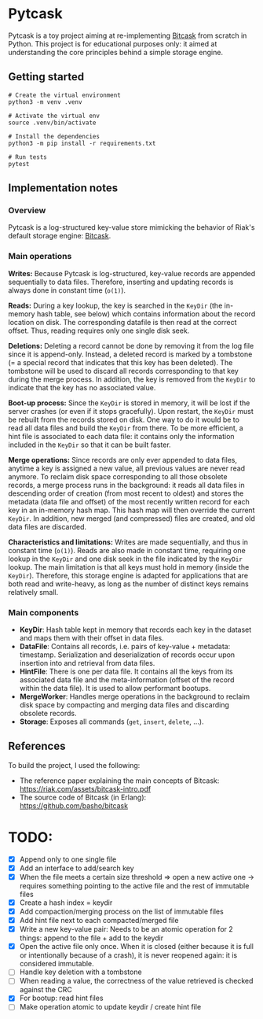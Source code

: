 # Pytcask

Pytcask is a toy project aiming at re-implementing [Bitcask](https://github.com/basho/bitcask) from scratch in Python.
This project is for educational purposes only: it aimed at understanding the core principles behind a simple storage
engine.

## Getting started

```shell
# Create the virtual environment
python3 -m venv .venv

# Activate the virtual env
source .venv/bin/activate

# Install the dependencies
python3 -m pip install -r requirements.txt

# Run tests
pytest
```

## Implementation notes

### Overview

Pytcask is a log-structured key-value store mimicking the behavior of Riak's default storage
engine: [Bitcask](https://docs.riak.com/riak/kv/2.2.3/setup/planning/backend/bitcask/index.html).

[//]: # (It is optimized for write-heavy applications &#40;inserting/updating a record is done in constant time: `o&#40;1&#41;`&#41; where the)

[//]: # (number of distinct keys is relatively small &#40;they must all hold in memory&#41;.)

### Main operations

**Writes:**
Because Pytcask is log-structured, key-value records are appended sequentially to data files.
Therefore, inserting and updating records is always done in constant time (`o(1)`).

**Reads:**
During a key lookup, the key is searched in the `KeyDir` (the in-memory hash table, see below) which contains
information about the record location on disk. The corresponding datafile is then read at the correct offset.
Thus, reading requires only one single disk seek.

**Deletions:**
Deleting a record cannot be done by removing it from the log file since it is append-only.
Instead, a deleted record is marked by a tombstone (= a special record that indicates that this key has been deleted).
The tombstone will be used to discard all records corresponding to that key during the merge process.
In addition, the key is removed from the `KeyDir` to indicate that the key has no associated value.

**Boot-up process:**
Since the `KeyDir` is stored in memory, it will be lost if the server crashes (or even if it stops gracefully).
Upon restart, the `KeyDir` must be rebuilt from the records stored on disk. One way to do it would be to read all data
files and build the `KeyDir` from there. To be more efficient, a hint file is associated to each data file: it contains
only the information included in the `KeyDir` so that it can be built faster.

**Merge operations:**
Since records are only ever appended to data files, anytime a key is assigned a new value, all previous values are never
read anymore.
To reclaim disk space corresponding to all those obsolete records, a merge process runs in the background: it reads all
data files in descending order of creation (from most recent to oldest) and stores the metadata (data file and offset)
of the most recently written record for each key in an in-memory hash map. This hash map will then override the
current `KeyDir`.
In addition, new merged (and compressed) files are created, and old data files are discarded.

**Characteristics and limitations:**
Writes are made sequentially, and thus in constant time (`o(1)`).
Reads are also made in constant time, requiring one lookup in the `KeyDir` and one disk seek in the file indicated by
the `KeyDir` lookup.
The main limitation is that all keys must hold in memory (inside the `KeyDir`). Therefore, this storage engine is
adapted for applications that are both read and write-heavy, as long as the number of distinct keys remains relatively
small.

### Main components

- **KeyDir**: Hash table kept in memory that records each key in the dataset and maps them with their offset in data
  files.
- **DataFile**: Contains all records, i.e. pairs of key-value + metadata: timestamp. Serialization and deserialization
  of records occur upon insertion into and retrieval from data files.
- **HintFile**: There is one per data file. It contains all the keys from its associated data file and the
  meta-information (offset of the record within the data file). It is used to allow performant bootups.
- **MergeWorker**: Handles merge operations in the background to reclaim disk space by compacting and merging data files
  and discarding obsolete records.
- **Storage**: Exposes all commands (`get`, `insert`, `delete`, ...).

## References

To build the project, I used the following:

- The reference paper explaining the main concepts of Bitcask: https://riak.com/assets/bitcask-intro.pdf
- The source code of Bitcask (in Erlang): https://github.com/basho/bitcask

# TODO:

- [x] Append only to one single file
- [x] Add an interface to add/search key
- [x] When the file meets a certain size threshold => open a new active one
  -> requires something pointing to the active file and the rest of immutable files
- [x] Create a hash index = keydir
- [x] Add compaction/merging process on the list of immutable files
- [x] Add hint file next to each compacted/merged file
- [x] Write a new key-value pair: Needs to be an atomic operation for 2 things: append to the file + add to the keydir
- [x] Open the active file only once. When it is closed (either because it is full or intentionally because of a crash),
  it is never reopened again: it is considered immutable.
- [ ] Handle key deletion with a tombstone
- [ ] When reading a value, the correctness of the value retrieved is checked against the CRC
- [x] For bootup: read hint files
- [ ] Make operation atomic to update keydir / create hint file

